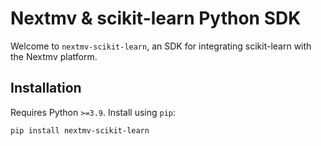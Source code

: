 # Nextmv & scikit-learn Python SDK

Welcome to `nextmv-scikit-learn`, an SDK for integrating scikit-learn with the
Nextmv platform.

## Installation

Requires Python `>=3.9`. Install using `pip`:

```bash
pip install nextmv-scikit-learn
```
